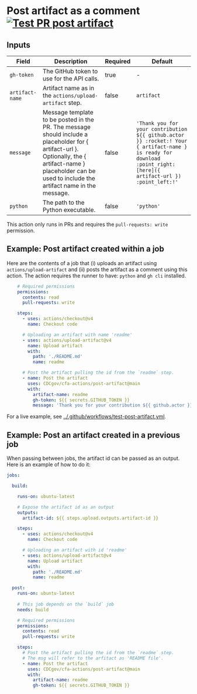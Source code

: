 # Post artifact as a comment [![Test PR post artifact](https://github.com/CDCgov/cfa-actions/actions/workflows/test-post-artifact.yml/badge.svg)](https://github.com/CDCgov/cfa-actions/actions/workflows/test-post-artifact.yml)

## Inputs

| Field         | Description                                                                                                                             | Required | Default        |
|---------------|-----------------------------------------------------------------------------------------------------------------------------------------|----------|----------------|
| `gh-token`      | The GitHub token to use for the API calls. | true | - |
| `artifact-name` | Artifact name as in the `actions/upload-artifact` step. | false    | `artifact`     |
| `message`       | Message template to be posted in the PR. The message should include a placeholder for { artifact-url }. Optionally, the { artifact-name } placeholder can be used to include the artifact name in the message. | false    | `'Thank you for your contribution ${{ github.actor }} :rocket:! Your { artifact-name } is ready for download :point_right: [here]({ artifact-url }) :point_left:!'` |
| `python`        | The path to the Python executable. | false    | `'python'`       |

This action only runs in PRs and requires the `pull-requests: write` permission. 

## Example: Post artifact created within a job

Here are the contents of a job that (i) uploads an artifact using `actions/upload-artifact` and (ii) posts the artifact as a comment using this action. The action requires the runner to have: `python` and `gh cli` installed.


```yaml
    # Required permissions
    permissions:
      contents: read
      pull-requests: write

    steps:
      - uses: actions/checkout@v4
        name: Checkout code

      # Uploading an artifact with name 'readme'
      - uses: actions/upload-artifact@v4
        name: Upload artifact
        with:
          path: './README.md'
          name: readme

      # Post the artifact pulling the id from the `readme` step.
      - name: Post the artifact
        uses: CDCgov/cfa-actions/post-artifact@main
        with:
          artifact-name: readme
          gh-token: ${{ secrets.GITHUB_TOKEN }}
          message: 'Thank you for your contribution ${{ github.actor }} :rocket:! Your { artifact-name } is ready for download :point_right: [here]({ artifact-url }) :point_left:!'
```

For a live example, see [../.github/workflows/test-post-artifact.yml](../.github/workflows/test-post-artifact.yml).

## Example: Post an artifact created in a previous job

When passing between jobs, the artifact id can be passed as an output. Here is an example of how to do it:

```yaml
jobs:

  build:

    runs-on: ubuntu-latest

    # Expose the artifact id as an output
    outputs:
      artifact-id: ${{ steps.upload.outputs.artifact-id }}

    steps:
      - uses: actions/checkout@v4
        name: Checkout code

      # Uploading an artifact with id 'readme'
      - uses: actions/upload-artifact@v4
        name: Upload artifact
        with:
          path: './README.md'
          name: readme

  post:
    runs-on: ubuntu-latest
    
    # This job depends on the `build` job
    needs: build

    # Required permissions
    permissions:
      contents: read
      pull-requests: write

    steps:
      # Post the artifact pulling the id from the `readme` step.
      # The msg will refer to the arfitact as 'README file'.
      - name: Post the artifact
        uses: CDCgov/cfa-actions/post-artifact@main
        with:
          artifact-name: readme
          gh-token: ${{ secrets.GITHUB_TOKEN }}

```
